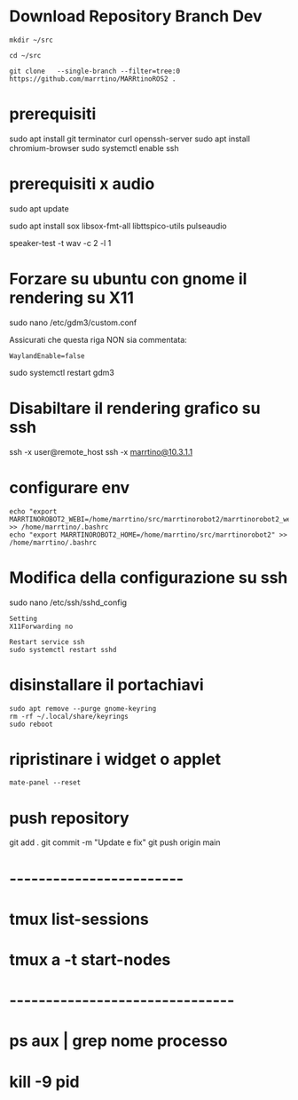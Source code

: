 # Download Repository Branch Dev
    mkdir ~/src
    
    cd ~/src
    
    git clone   --single-branch --filter=tree:0 https://github.com/marrtino/MARRtinoROS2 .

# prerequisiti
sudo apt install git terminator curl openssh-server
sudo apt install chromium-browser
sudo systemctl enable ssh

# prerequisiti x audio
sudo apt update

sudo apt install sox libsox-fmt-all libttspico-utils pulseaudio

speaker-test -t wav -c 2 -l 1


# Forzare su ubuntu con gnome il rendering su X11
sudo nano /etc/gdm3/custom.conf

Assicurati che questa riga NON sia commentata: 

    WaylandEnable=false 
    
sudo systemctl restart gdm3


# Disabiltare il rendering grafico su ssh

ssh -x user@remote_host
ssh -x marrtino@10.3.1.1

# configurare env 

    echo "export MARRTINOROBOT2_WEBI=/home/marrtino/src/marrtinorobot2/marrtinorobot2_webinterface/www" >> /home/marrtino/.bashrc
    echo "export MARRTINOROBOT2_HOME=/home/marrtino/src/marrtinorobot2" >> /home/marrtino/.bashrc


# Modifica della configurazione su ssh
sudo nano /etc/ssh/sshd_config

    Setting 
    X11Forwarding no
    
    Restart service ssh
    sudo systemctl restart sshd

# disinstallare il portachiavi 

    sudo apt remove --purge gnome-keyring
    rm -rf ~/.local/share/keyrings
    sudo reboot

# ripristinare i widget o applet
    mate-panel --reset

# push repository
git add .
git commit -m "Update e fix"
git push origin main
# ------------------------
# tmux list-sessions  
# tmux a -t start-nodes
# -------------------------------
# ps aux | grep nome processo
# kill -9 pid 
